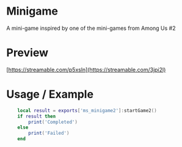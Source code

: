 # Minigame
A mini-game inspired by one of the mini-games from Among Us #2

# Preview
[https://streamable.com/p5xsln](https://streamable.com/3jpi2l)

# Usage / Example

```lua
    local result = exports['ms_minigame2']:startGame2()
    if result then
        print('Completed')
    else
        print('Failed')
    end
```
